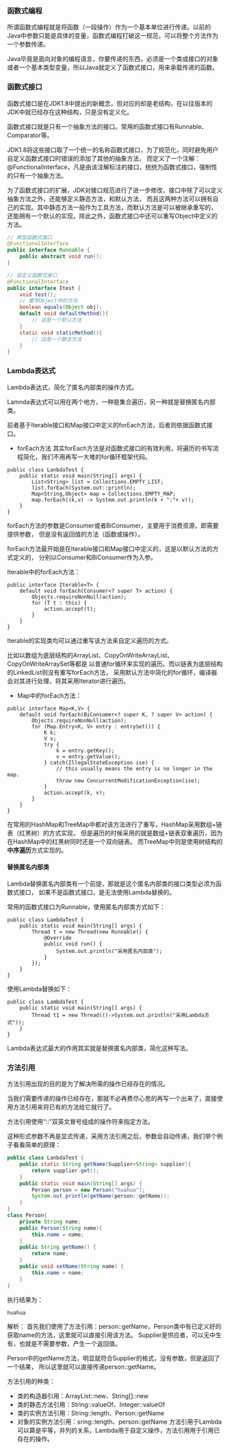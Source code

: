### 函数式编程

所谓函数式编程就是将函数（一段操作）作为一个基本单位进行传递。以前的Java中参数只能是具体的变量，函数式编程打破这一规范，可以将整个方法作为一个参数传递。

Java毕竟是面向对象的编程语言，你要传递的东西，必须是一个类或接口的对象或者一个基本类型变量，所以Java就定义了函数式接口，用来承载传递的函数。

### 函数式接口

函数式接口是在JDK1.8中提出的新概念，但对应的却是老结构，在以往版本的JDK中就已经存在这种结构，只是没有定义化。

函数式接口就是只有一个抽象方法的接口。常用的函数式接口有Runnable、Comparator等。

JDK1.8将这些接口取了一个统一的名称函数式接口，为了规范化，同时避免用户自定义函数式接口时错误的添加了其他的抽象方法，
而定义了一个注解：@FunctionalInterface，凡是由该注解标注的接口，统统为函数式接口，强制性的只有一个抽象方法。

为了函数式接口的扩展，JDK对接口规范进行了进一步修改，接口中除了可以定义抽象方法之外，还能够定义静态方法，和默认方法，
而且这两种方法可以拥有自己的实现。其中静态方法一般作为工具方法，而默认方法是可以被继承重写的，
还能拥有一个默认的实现。除此之外，函数式接口中还可以重写Object中定义的方法。
```java
// 典型函数式接口
@FunctionalInterface
public interface Runnable {
    public abstract void run();
}

// 自定义函数式接口
@FunctionalInterface
public interface Itest {
    void test();
    // 重写Object中的方法
    boolean equals(Object obj);
    default void defaultMethod(){
        // 这是一个默认方法
    }
    static void staticMethod(){
        // 这是一个静态方法
    }
}
```

### Lambda表达式

Lambda表达式，简化了匿名内部类的操作方式。

Lamnda表达式可以用在两个地方，一种是集合遍历，另一种就是替换匿名内部类。

前者基于Iterable接口和Map接口中定义的forEach方法，后者则依据函数式接口。

- forEach方法
其实forEach方法是对函数式接口的有效利用，将遍历的书写流程简化，我们不用再写一大堆的for循环框架代码。
```
public class LanbdaTest {
    public static void main(String[] args) {
        List<String> list = Collections.EMPTY_LIST;
        list.forEach(System.out::println);
        Map<String,Object> map = Collections.EMPTY_MAP;
        map.forEach((k,v) -> System.out.println(k + ":"+ v));
    }
}
```
forEach方法的参数是Consumer或者BiConsumer，主要用于消费资源，即需要提供参数，
但是没有返回值的方法（函数或操作）。

forEach方法最开始是在Iterable接口和Map接口中定义的，这是以默认方法的方式定义的，
分别以Consumer和BiConsumer作为入参。

Iterable中的forEach方法：
```
public interface Iterable<T> {
    default void forEach(Consumer<? super T> action) {
        Objects.requireNonNull(action);
        for (T t : this) {
            action.accept(t);
        }
    }
}
```
Iterable的实现类均可以通过重写该方法来自定义遍历的方式。

比如以数组为底层结构的ArrayList、CopyOnWriteArrayList、CopyOnWriteArraySet等都是
以普通for循环来实现的遍历。而以链表为底层结构的LinkedList则没有重写forEach方法，
采用默认方法中简化的for循环，编译器会对其进行处理，将其采用Iterator进行遍历。

- Map中的forEach方法：
```
public interface Map<K,V> {
    default void forEach(BiConsumer<? super K, ? super V> action) {
        Objects.requireNonNull(action);
        for (Map.Entry<K, V> entry : entrySet()) {
            K k;
            V v;
            try {
                k = entry.getKey();
                v = entry.getValue();
            } catch(IllegalStateException ise) {
                // this usually means the entry is no longer in the map.
                throw new ConcurrentModificationException(ise);
            }
            action.accept(k, v);
        }
    } 
}
```
在常用的HashMap和TreeMap中都对该方法进行了重写，HashMap采用数组+链表（红黑树）的方式实现，
但是遍历的时候采用的就是数组+链表双重遍历，因为在HashMap中的红黑树同时还是一个双向链表。
而TreeMap中则是使用树结构的**中序遍历**方式实现的。

#### 替换匿名内部类

Lambda替换匿名内部类有一个前提，那就是这个匿名内部类的接口类型必须为函数式接口，
如果不是函数式接口，是无法使用Lambda替换的。

常用的函数式接口为Runnable，使用匿名内部类方式如下：
```
public class LambdaTest {
    public static void main(String[] args) {
        Thread t = new Thread(new Runnable() {
            @Override
            public void run() {
                System.out.println("采用匿名内部类");
            }
        });
    }
}
```
使用Lambda替换如下：
```
public class LambdaTest {
    public static void main(String[] args) {
        Thread t1 = new Thread(()->System.out.println("采用Lambda方式"));
    }
}
```
Lambda表达式最大的作用其实就是替换匿名内部类，简化这种写法。

### 方法引用
方法引用出现的目的是为了解决所需的操作已经存在的情况。

当我们需要传递的操作已经存在，那就不必再费尽心思的再写一个出来了，直接使用方法引用来将已有的方法给它就行了。

方法引用使用“::”双英文冒号组成的操作符来指定方法。

这种形式参数不再是显式传递，采用方法引用之后，参数会自动传递，我们举个例子看看简单的原理：
```java
public class LanbdaTest {
    public static String getName(Supplier<String> supplier){
        return supplier.get();
    }
    public static void main(String[] args) {
        Person person = new Person("huahua");
        System.out.println(getName(person::getName));
    }
}
class Person{
    private String name;
    public Person(String name){
        this.name = name;
    }
    public String getName() {
        return name;
    }
    public void setName(String name) {
        this.name = name;
    }
}
```
执行结果为：
```
huahua
```

解析：
首先我们使用了方法引用：person::getName，Person类中有已定义好的获取name的方法，这里就可以直接引用该方法。
Supplier是供应者，可以无中生有，也就是不需要参数，产生一个返回值。

Person中的getName方法，明显就符合Supplier的格式，没有参数，但是返回了一个结果，
所以这里就可以直接传递person::getName。

方法引用的种类：

- 类的构造器引用：ArrayList::new、String[]::new
- 类的静态方法引用：String::valueOf、Integer::valueOf
- 类的实例方法引用：String::length、Person::getName
- 对象的实例方法引用：sring::length、person::getName
方法引用于Lambda可以算是平等，并列的关系，Lambda用于自定义操作，方法引用用于引用已存在的操作。





